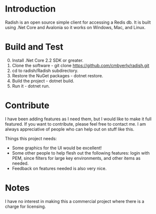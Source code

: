 # Introduction 
Radish is an open source simple client for accessing a Redis db. It is built using .Net Core and Avalonia so it works on Windows, Mac, and Linux.

# Build and Test
0. Install .Net Core 2.2 SDK or greater.
1. Clone the software - git clone https://github.com/cmbyerly/radish.git
2. cd to radish/Radish subdirectory.
3. Restore the NuGet packages - dotnet restore.
4. Build the project - dotnet build.
5. Run it - dotnet run.

# Contribute
I have been adding features as I need them, but I would like to make it full featured.  If you want to contribute, please feel free to contact me.  I am always appreciative of people who can help out on stuff like this.

Things this project needs:
- Some graphics for the UI would be excellent!
- Some other people to help flesh out the following features: login with PEM, since filters for large key environments, and other items as needed.
- Feedback on features needed is also very nice.

# Notes
I have no interest in making this a commercial project where there is a charge for licensing.
